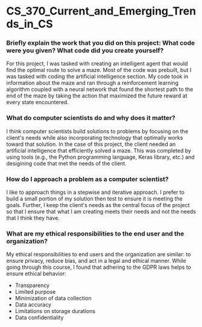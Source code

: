 # CS_370_Current_and_Emerging_Trends_in_CS

### Briefly explain the work that you did on this project: What code were you given? What code did you create yourself?

For this project, I was tasked with creating an intelligent agent that would find the optimal route to solve a maze. Most of the code was prebuilt, but I was tasked with coding the artificial intelligence section. My code took in information about the maze and ran through a reinforcement learning algorithm coupled with a neural network that found the shortest path to the end of the maze by taking the action that maximized the future reward at every state encountered.

### What do computer scientists do and why does it matter?

I think computer scientists build solutions to problems by focusing on the client's needs while also incorporating technology that optimally works toward that solution. In the case of this project, the client needed an artificial intelligence that efficiently solved a maze. This was completed by using tools (e.g., the Python programming language, Keras library, etc.) and desigining code that met the needs of the client.

### How do I approach a problem as a computer scientist?

I like to approach things in a stepwise and iterative approach. I prefer to build a small portion of my solution then test to ensure it is meeting the goals. Further, I keep the client's needs as the central focus of the project so that I ensure that what I am creating meets their needs and not the needs that I think they have.

### What are my ethical responsibilities to the end user and the organization?

My ethical responsibilities to end users and the organization are similar: to ensure privacy, reduce bias, and act in a legal and ethical manner. While going through this course, I found that adhering to the GDPR laws helps to ensure ethical behavior:
- Transparency
- Limited purpose
- Minimization of data collection
- Data accuracy
- Limitations on storage durations
- Data confidentiality
